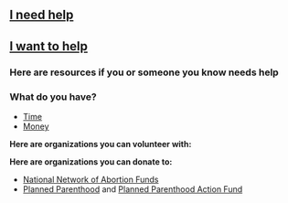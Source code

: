 ## [I need help](#need_help)

## [I want to help](#want_to_help)

### <a name="need_help"></a>Here are resources if you or someone you know needs help

### <a name="want_to_help"></a>What do you have?

* [Time](#give_time)
* [Money](#give_money)

**<a name="give_time"></a> Here are organizations you can volunteer with:**

**<a name="give_money"></a> Here are organizations you can donate to:**

* [National Network of Abortion Funds](https://abortionfunds.org/)
* [Planned Parenthood](https://www.plannedparenthood.org/) and [Planned Parenthood Action Fund](https://www.plannedparenthoodaction.org/)
